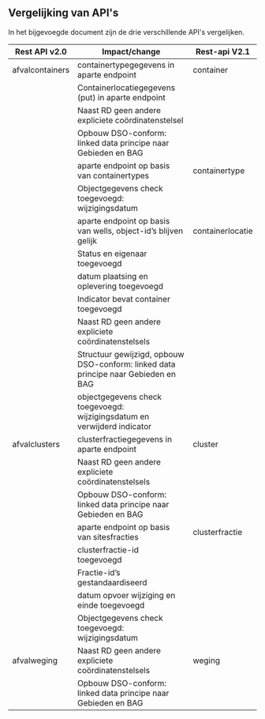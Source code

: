## Vergelijking van API's
In het bijgevoegde document zijn de drie verschillende API's vergelijken.

| Rest API v2.0  | Impact/change | Rest-api V2.1 |
| --- | --- | --- |
| afvalcontainers | containertypegegevens in aparte endpoint | container |
|                 | Containerlocatiegegevens (put) in aparte endpoint |   |
|                 | Naast RD geen andere expliciete coördinatenstelsel|   |
|                 | Opbouw DSO-conform: linked data principe naar Gebieden en BAG |   |
|                 | aparte endpoint op basis van containertypes |  containertype |
|                 | Objectgegevens check  toegevoegd: wijzigingsdatum|  |
|                 | aparte endpoint op basis van wells, object-id’s blijven gelijk| containerlocatie |
|                 | Status en eigenaar toegevoegd|  |
|                 | datum plaatsing en oplevering toegevoegd|  |
|                 | Indicator bevat container toegevoegd|  |
|                 | Naast RD geen andere expliciete coördinatenstelsels|  |
|                 | Structuur gewijzigd, opbouw DSO-conform: linked data principe naar Gebieden en BAG|  |
|                 | objectgegevens check  toegevoegd: wijzigingsdatum en verwijderd indicator|  |
| afvalclusters   | clusterfractiegegevens in aparte endpoint| cluster |
|                 | Naast RD geen andere expliciete coördinatenstelsels| |
|                 | Opbouw DSO-conform: linked data principe naar Gebieden en BAG|  |
|                 | aparte endpoint op basis van sitesfracties| clusterfractie |
|                 | clusterfractie-id toegevoegd |  |
|                 | Fractie-id’s gestandaardiseerd |  |
|                 | datum opvoer wijziging en einde toegevoegd |  |
|                 | Objectgegevens check  toegevoegd: wijzigingsdatum  |  |
| afvalweging     | Naast RD geen andere expliciete coördinatenstelsels  | weging |
|                 | Opbouw DSO-conform: linked data principe naar Gebieden en BAG  |  |



